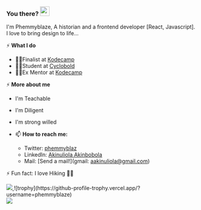 ### You there? <img src="https://raw.githubusercontent.com/MartinHeinz/MartinHeinz/master/wave.gif" width="25px">
I'm Phemmyblaze, A historian and  a frontend developer [React, Javascript]. 
I love to bring design to life...

  
⚡ **What I do** 
  - 👨‍💻Finalist at [Kodecamp](https://kodehauz.com)
  - 👨‍🎓Student at [Cyclobold](https://cyclobold.com/)
  - 🧍‍♂️Ex Mentor at [Kodecamp](https://kodehauz.com)
  
<!---🌱 **What I'm learning**  
   -🏫 Javascript, NodeJS, MongoDB, ReactJS and ExpressJS. --->
   
   ⚡ **More about me** 
  - I'm Teachable
  - I'm Diligent 
  - I'm strong willed 

 
- 📫 **How to reach me:** 
	- Twitter: [phemmyblaz](https://twitter.com/phemmyblaz) 
	- LinkedIn: [Akinuliola Akinbobola](https://www.linkedin.com/in/akinulilalaakinbobolaoluwafemi/)
	- Mail: [Send a mail!](gmail: aakinuliola@gmail.com)
    


 ⚡ Fun fact: I love Hiking 🧗‍♂️
    
    
<div>
  <a href="/" align="left">
    <img src="https://github-readme-stats.vercel.app/api/top-langs/?username=phemmyblaze&text_color=586069&layout=compact&hide_border=true&bg_color=fff&title_color=0366d6&count_private=true&include_all_commits=true" />
  </a> 
	![trophy](https://github-profile-trophy.vercel.app/?username=phemmyblaze)
</div>	

<div>
  <a href="/" align="right">
    <img src="https://github-readme-stats.vercel.app/api?username=phemmyblaze&count_private=true&show_icons=true&icon_color=222&title_color=0366d6&text_color=586069&bg_color=fff&hide=issues&hide_border=true&include_all_commits=true" />
  </a>
</div>



